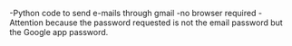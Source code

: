 -Python code to send e-mails through gmail 
-no browser required
-Attention because the password requested is not the email password but the Google app password.
